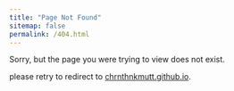 ```yaml
---
title: "Page Not Found"
sitemap: false
permalink: /404.html
---
```


Sorry, but the page you were trying to view does not exist.

please retry to redirect to [chrnthnkmutt.github.io](chrnthnkmutt.github.io).